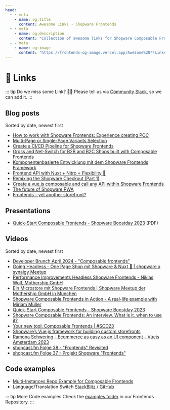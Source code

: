 ```yaml
---
head:
  - - meta
    - name: og:title
      content: Awesome Links - Shopware Frontends
  - - meta
    - name: og:description
      content: "Collection of awesome links for Shopware Composable Frontends."
  - - meta
    - name: og:image
      content: "https://frontends-og-image.vercel.app/Awesome%20**Links**.png?fontSize=150px"
---
```


# 🚀 Links

::: tip Do we miss some Link? 😶‍🌫️
Please tell us via [Community Slack](https://shopwarecommunity.slack.com/archives/C050L6NCMGQ), so we can add it.
:::

## Blog posts

Sorted by date, newest first

- [How to work with Shopware Frontends: Experience creating POC](https://itdelight.io/how-to-work-with-shopware-frontends-experience-creating-poc/)
- [Multi-Page or Single-Page Variants Selection](https://www.brocksi.net/blog/variants-selection-multi-page-or-single-page/)
- [Create a CI/CD Pipeline for Shopware Frontends](https://kiplingi.de/create-a-ci-cd-pipeline-for-shopware-frontends/)
- [Gross and Net-Switch for B2B and B2C Shops built with Composable Frontends](https://dev.to/shopware/gross-and-net-switch-for-b2b-and-b2c-shops-built-with-composable-frontends-2b24)
- [Komponentenbasierte Entwicklung mit dem Shopware Frontends Framework](https://sitegeist.de/blog/e-commerce/komponentenbasierte-entwicklung-mit-dem-shopware-frontends-framework.html)
- [Frontend API with Nuxt + Nitro = Flexibility 🐙](https://www.brocksi.net/blog/frontend-api-with-nuxt-and-nitro-will-lead-to-flexibility/)
- [Remixing the Shopware Checkout (Part 1)](https://elkmod.dev/blogs/remixing-shopware-checkout)
- [Create a vue.js composable and call any API within Shopware Frontends](https://www.brocksi.net/blog/vue-js-composable-call-api-shopware-frontends/)
- [The future of Shopware PWA](https://www.shopware.com/de/news/the-future-of-shopware-pwa/)
- [Frontends - yet another storefront?](https://www.shopware.com/en/news/frontends-yet-another-storefront/)

## Presentations

- [Quick-Start Composable Frontends - Shopware Boostday 2023](https://ecommerce.shopware.com/hubfs/Boost%20Days/Quick%20Start%20-%20Shopware%20Composable%20Frontends.pdf) (PDF)

## Videos

Sorted by date, newest first

- [Developer Brunch April 2024 - "Composable frontends"](https://www.youtube.com/watch?v=Tz-86f72cDk)
- [Going Headless - One Page Shop mit Shopware & Nuxt 🚀 | shopware x synaigy Meetup](https://www.youtube.com/watch?v=RXaNWRMuea8)
- [Performance Improvements Headless Shopware Frontends - Niklas Wolf, Mothership GmbH](https://www.youtube.com/watch?v=GhniPTMtIt8)
- [Ein Microstore mit Shopware Frontends | Shopware Meetup der Mothership GmbH in München](https://www.youtube.com/watch?v=Dal-z94WLCk)
- [Shopware Composable Frontends in Action - A real-life example with Miriam Müller](https://www.youtube.com/watch?v=AClnII3-GhQ)
- [Quick-Start Composable Frontends - Shopware Boostday 2023](https://www.youtube.com/watch?v=2AwLWvPOffw)
- [Shopware Composable Frontends: An interview. What is it, when to use it?](https://www.youtube.com/watch?v=A_O2nke4yoo)
- [Your new tool: Composable Frontends | #SCD23](https://www.youtube.com/watch?v=hN3t96zVfpw)
- [Shopware’s Vue.js framework for building custom storefronts](https://www.youtube.com/watch?v=0W_3xWIpYho)
- [Ramona Schwering - Ecommerce as easy as an UI component - Vuejs Amsterdam 2023](https://www.youtube.com/watch?v=VivLHGGds6c)
- [shopcast.fm Folge 38 - "Frontends" Revisited](https://www.youtube.com/watch?v=eW9-jrXx4wA)
- [shopcast.fm Folge 37 - Projekt Shopware "Frontends"](https://www.youtube.com/watch?v=vupiRTNoePU)

## Code examples

- [Multi-Instances Repo Example for Composable Frontends](https://github.com/patzick/frontends-multiinstances-example)
- Language/Translation Switch [StackBlitz](https://stackblitz.com/github/mkucmus/language-translations?file=app.vue) / [GitHub](https://github.com/mkucmus/language-translations)

::: tip More Code examples
Check the [examples folder](https://github.com/shopware/frontends/tree/main/examples) in our Frontends Repository.
:::
